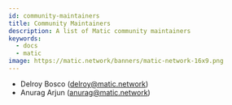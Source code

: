 ```yaml
---
id: community-maintainers
title: Community Maintainers 
description: A list of Matic community maintainers
keywords:
  - docs
  - matic
image: https://matic.network/banners/matic-network-16x9.png 
---
```


- Delroy Bosco (delroy@matic.network)
- Anurag Arjun (anurag@matic.network)